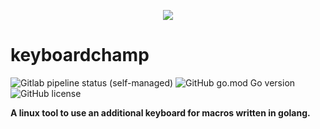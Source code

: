 <div style="text-align: center;">

![](https://gitlab.fsrv.services/uploads/-/system/project/avatar/30/app-icon.png)
</div>

# keyboardchamp

![Gitlab pipeline status (self-managed)](https://img.shields.io/gitlab/pipeline-status/fsrvcorp/beauty/keyboardchamp?branch=master&gitlab_url=https%3A%2F%2Fgitlab.fsrv.services&style=flat-square)
![GitHub go.mod Go version](https://img.shields.io/github/go-mod/go-version/fsrv-xyz/keyboardchamp?style=flat-square)
![GitHub license](https://img.shields.io/github/license/fsrv-xyz/keyboardchamp)

**A linux tool to use an additional keyboard for macros written in golang.**
